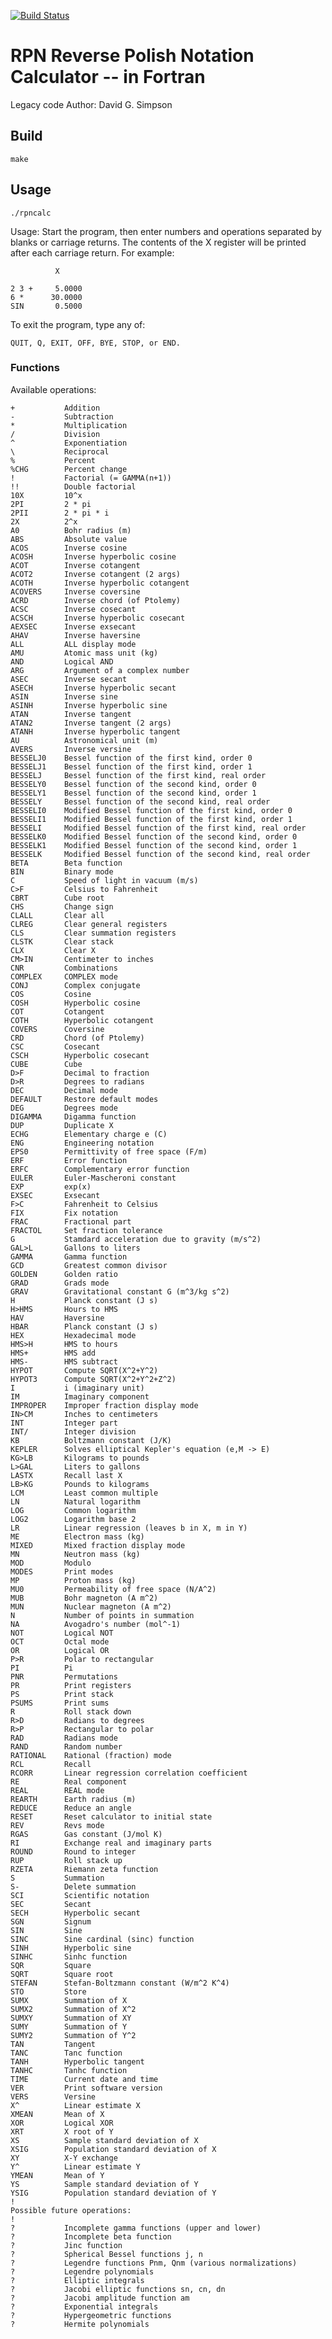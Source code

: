[![Build Status](https://travis-ci.com/scivision/rpn-calc-fortran.svg?branch=master)](https://travis-ci.com/scivision/rpn-calc-fortran)

# RPN Reverse Polish Notation Calculator -- in Fortran

Legacy code Author: David G. Simpson

## Build

    make
    
## Usage

    ./rpncalc
    
  Usage:        Start the program, then enter numbers and operations separated by blanks or carriage returns.
The contents of the X register will be printed after each carriage return.
For example:

              X

    2 3 +     5.0000
    6 *      30.0000
    SIN       0.5000
  
To exit the program, type any of: 
  
    QUIT, Q, EXIT, OFF, BYE, STOP, or END.

### Functions

Available operations:

    +           Addition
    -           Subtraction
    *           Multiplication
    /           Division
    ^           Exponentiation
    \           Reciprocal
    %           Percent
    %CHG        Percent change
    !           Factorial (= GAMMA(n+1))
    !!          Double factorial
    10X         10^x
    2PI         2 * pi
    2PII        2 * pi * i
    2X          2^x
    A0          Bohr radius (m)
    ABS         Absolute value
    ACOS        Inverse cosine
    ACOSH       Inverse hyperbolic cosine
    ACOT        Inverse cotangent
    ACOT2       Inverse cotangent (2 args)
    ACOTH       Inverse hyperbolic cotangent
    ACOVERS     Inverse coversine
    ACRD        Inverse chord (of Ptolemy)
    ACSC        Inverse cosecant
    ACSCH       Inverse hyperbolic cosecant
    AEXSEC      Inverse exsecant
    AHAV        Inverse haversine
    ALL         ALL display mode
    AMU         Atomic mass unit (kg)
    AND         Logical AND
    ARG         Argument of a complex number
    ASEC        Inverse secant
    ASECH       Inverse hyperbolic secant
    ASIN        Inverse sine
    ASINH       Inverse hyperbolic sine
    ATAN        Inverse tangent
    ATAN2       Inverse tangent (2 args)
    ATANH       Inverse hyperbolic tangent
    AU          Astronomical unit (m)
    AVERS       Inverse versine
    BESSELJ0    Bessel function of the first kind, order 0
    BESSELJ1    Bessel function of the first kind, order 1
    BESSELJ     Bessel function of the first kind, real order
    BESSELY0    Bessel function of the second kind, order 0
    BESSELY1    Bessel function of the second kind, order 1
    BESSELY     Bessel function of the second kind, real order
    BESSELI0    Modified Bessel function of the first kind, order 0
    BESSELI1    Modified Bessel function of the first kind, order 1
    BESSELI     Modified Bessel function of the first kind, real order
    BESSELK0    Modified Bessel function of the second kind, order 0
    BESSELK1    Modified Bessel function of the second kind, order 1
    BESSELK     Modified Bessel function of the second kind, real order
    BETA        Beta function
    BIN         Binary mode
    C           Speed of light in vacuum (m/s)
    C>F         Celsius to Fahrenheit
    CBRT        Cube root
    CHS         Change sign
    CLALL       Clear all
    CLREG       Clear general registers
    CLS         Clear summation registers
    CLSTK       Clear stack
    CLX         Clear X
    CM>IN       Centimeter to inches
    CNR         Combinations
    COMPLEX     COMPLEX mode
    CONJ        Complex conjugate
    COS         Cosine
    COSH        Hyperbolic cosine
    COT         Cotangent
    COTH        Hyperbolic cotangent
    COVERS      Coversine
    CRD         Chord (of Ptolemy)
    CSC         Cosecant
    CSCH        Hyperbolic cosecant
    CUBE        Cube
    D>F         Decimal to fraction
    D>R         Degrees to radians
    DEC         Decimal mode
    DEFAULT     Restore default modes
    DEG         Degrees mode
    DIGAMMA     Digamma function
    DUP         Duplicate X
    ECHG        Elementary charge e (C)
    ENG         Engineering notation
    EPS0        Permittivity of free space (F/m)
    ERF         Error function
    ERFC        Complementary error function
    EULER       Euler-Mascheroni constant
    EXP         exp(x)
    EXSEC       Exsecant
    F>C         Fahrenheit to Celsius
    FIX         Fix notation
    FRAC        Fractional part
    FRACTOL     Set fraction tolerance
    G           Stamdard acceleration due to gravity (m/s^2)
    GAL>L       Gallons to liters
    GAMMA       Gamma function
    GCD         Greatest common divisor
    GOLDEN      Golden ratio
    GRAD        Grads mode
    GRAV        Gravitational constant G (m^3/kg s^2)
    H           Planck constant (J s)
    H>HMS       Hours to HMS
    HAV         Haversine
    HBAR        Planck constant (J s)
    HEX         Hexadecimal mode
    HMS>H       HMS to hours
    HMS+        HMS add
    HMS-        HMS subtract
    HYPOT       Compute SQRT(X^2+Y^2)
    HYPOT3      Compute SQRT(X^2+Y^2+Z^2)
    I           i (imaginary unit)
    IM          Imaginary component
    IMPROPER    Improper fraction display mode
    IN>CM       Inches to centimeters
    INT         Integer part
    INT/        Integer division
    KB          Boltzmann constant (J/K)
    KEPLER      Solves elliptical Kepler's equation (e,M -> E)
    KG>LB       Kilograms to pounds
    L>GAL       Liters to gallons
    LASTX       Recall last X
    LB>KG       Pounds to kilograms
    LCM         Least common multiple
    LN          Natural logarithm
    LOG         Common logarithm
    LOG2        Logarithm base 2
    LR          Linear regression (leaves b in X, m in Y)
    ME          Electron mass (kg)
    MIXED       Mixed fraction display mode
    MN          Neutron mass (kg)
    MOD         Modulo
    MODES       Print modes
    MP          Proton mass (kg)
    MU0         Permeability of free space (N/A^2)
    MUB         Bohr magneton (A m^2)
    MUN         Nuclear magneton (A m^2)
    N           Number of points in summation
    NA          Avogadro's number (mol^-1)
    NOT         Logical NOT
    OCT         Octal mode
    OR          Logical OR
    P>R         Polar to rectangular
    PI          Pi
    PNR         Permutations
    PR          Print registers
    PS          Print stack
    PSUMS       Print sums
    R           Roll stack down
    R>D         Radians to degrees
    R>P         Rectangular to polar
    RAD         Radians mode
    RAND        Random number
    RATIONAL    Rational (fraction) mode
    RCL         Recall
    RCORR       Linear regression correlation coefficient
    RE          Real component
    REAL        REAL mode
    REARTH      Earth radius (m)
    REDUCE      Reduce an angle
    RESET       Reset calculator to initial state
    REV         Revs mode
    RGAS        Gas constant (J/mol K)
    RI          Exchange real and imaginary parts
    ROUND       Round to integer
    RUP         Roll stack up
    RZETA       Riemann zeta function
    S           Summation
    S-          Delete summation
    SCI         Scientific notation
    SEC         Secant
    SECH        Hyperbolic secant
    SGN         Signum
    SIN         Sine
    SINC        Sine cardinal (sinc) function
    SINH        Hyperbolic sine
    SINHC       Sinhc function
    SQR         Square
    SQRT        Square root
    STEFAN      Stefan-Boltzmann constant (W/m^2 K^4)
    STO         Store
    SUMX        Summation of X
    SUMX2       Summation of X^2
    SUMXY       Summation of XY
    SUMY        Summation of Y
    SUMY2       Summation of Y^2
    TAN         Tangent
    TANC        Tanc function
    TANH        Hyperbolic tangent
    TANHC       Tanhc function
    TIME        Current date and time
    VER         Print software version
    VERS        Versine
    X^          Linear estimate X
    XMEAN       Mean of X
    XOR         Logical XOR
    XRT         X root of Y
    XS          Sample standard deviation of X
    XSIG        Population standard deviation of X
    XY          X-Y exchange
    Y^          Linear estimate Y
    YMEAN       Mean of Y
    YS          Sample standard deviation of Y
    YSIG        Population standard deviation of Y
    !
    Possible future operations:
    !
    ?           Incomplete gamma functions (upper and lower)
    ?           Incomplete beta function
    ?           Jinc function
    ?           Spherical Bessel functions j, n
    ?           Legendre functions Pnm, Qnm (various normalizations)
    ?           Legendre polynomials
    ?           Elliptic integrals
    ?           Jacobi elliptic functions sn, cn, dn
    ?           Jacobi amplitude function am
    ?           Exponential integrals
    ?           Hypergeometric functions
    ?           Hermite polynomials
